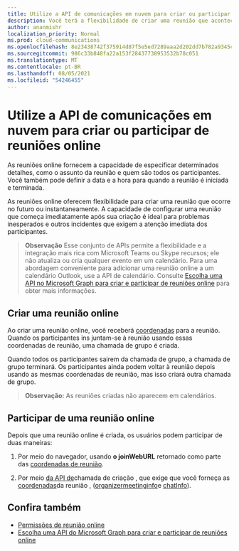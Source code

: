 ```yaml
---
title: Utilize a API de comunicações em nuvem para criar ou participar de reuniões online
description: Você terá a flexibilidade de criar uma reunião que acontecerá no futuro ou instantaneamente
author: ananmishr
localization_priority: Normal
ms.prod: cloud-communications
ms.openlocfilehash: 8e23438742f375914d87f5e5ed7289aaa2d202dd7b782a9345cba9121dbea33f
ms.sourcegitcommit: 986c33b848fa22a153f28437738953532b78c051
ms.translationtype: MT
ms.contentlocale: pt-BR
ms.lasthandoff: 08/05/2021
ms.locfileid: "54246455"
---
```

# <a name="use-the-cloud-communications-api-to-create-or-join-online-meetings"></a>Utilize a API de comunicações em nuvem para criar ou participar de reuniões online

As reuniões online fornecem a capacidade de especificar determinados detalhes, como o assunto da reunião e quem são todos os participantes. Você também pode definir a data e a hora para quando a reunião é iniciada e terminada.

As reuniões online oferecem flexibilidade para criar uma reunião que ocorre no futuro ou instantaneamente. A capacidade de configurar uma reunião que começa imediatamente após sua criação é ideal para problemas inesperados e outros incidentes que exigem a atenção imediata dos participantes.

> **Observação** Esse conjunto de APIs permite a flexibilidade e a integração mais rica com Microsoft Teams ou Skype recursos; ele não atualiza ou cria qualquer evento em um calendário. Para uma abordagem conveniente para adicionar uma reunião online a um calendário Outlook, use a API de calendário. Consulte [Escolha uma API no Microsoft Graph para criar e participar de reuniões online](choose-online-meeting-api.md) para obter mais informações.

## <a name="create-an-online-meeting"></a>Criar uma reunião online

Ao criar uma reunião online, você receberá [coordenadas](/graph/api/resources/onlinemeeting) para a reunião. Quando os participantes ins juntam-se à reunião usando essas coordenadas de reunião, uma chamada de grupo é criada.

Quando todos os participantes sairem da chamada de grupo, a chamada de grupo terminará. Os participantes ainda podem voltar à reunião depois usando as mesmas coordenadas de reunião, mas isso criará outra chamada de grupo.

>**Observação:** As reuniões criadas não aparecem em calendários.

## <a name="join-an-online-meeting"></a>Participar de uma reunião online
Depois que uma reunião online é criada, os usuários podem participar de duas maneiras:

1. Por meio do navegador, usando **o joinWebURL** retornado como parte das [coordenadas de reunião](/graph/api/resources/onlinemeeting).

2. Por meio [da API de](/graph/api/application-post-calls#example-5-join-scheduled-meeting-with-service-hosted-media)chamada de criação , que exige que você forneça as [coordenadas](/graph/api/resources/onlinemeeting)da reunião , ([organizermeetinginfo](/graph/api/resources/organizermeetinginfo)e [chatInfo](/graph/api/resources/chatinfo)).

## <a name="see-also"></a>Confira também

- [Permissões de reunião online](./permissions-reference.md#online-meetings-permissions)
- [Escolha uma API do Microsoft Graph para criar e participar de reuniões online](choose-online-meeting-api.md)